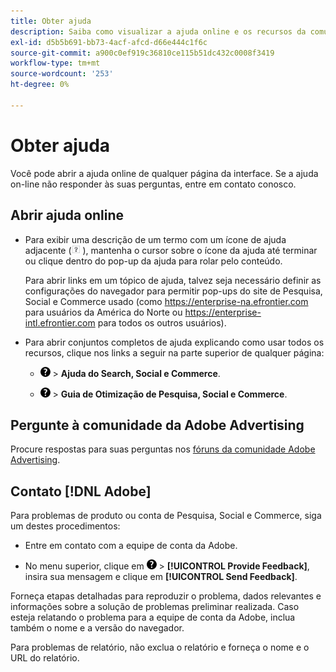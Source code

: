 ```yaml
---
title: Obter ajuda
description: Saiba como visualizar a ajuda online e os recursos da comunidade e como obter suporte técnico.
exl-id: d5b5b691-bb73-4acf-afcd-d66e444c1f6c
source-git-commit: a900c0ef919c36810ce115b51dc432c0008f3419
workflow-type: tm+mt
source-wordcount: '253'
ht-degree: 0%

---
```


# Obter ajuda

Você pode abrir a ajuda online de qualquer página da interface. Se a ajuda on-line não responder às suas perguntas, entre em contato conosco.

## Abrir ajuda online

* Para exibir uma descrição de um termo com um ícone de ajuda adjacente (![ícone da Ajuda](/help/search-social-commerce/assets/help-field.png "ícone da Ajuda") ), mantenha o cursor sobre o ícone da ajuda até terminar ou clique dentro do pop-up da ajuda para rolar pelo conteúdo.

  Para abrir links em um tópico de ajuda, talvez seja necessário definir as configurações do navegador para permitir pop-ups do site de Pesquisa, Social e Commerce usado (como https://enterprise-na.efrontier.com para usuários da América do Norte ou https://enterprise-intl.efrontier.com para todos os outros usuários).

* Para abrir conjuntos completos de ajuda explicando como usar todos os recursos, clique nos links a seguir na parte superior de qualquer página:

   * ![Ajuda](/help/search-social-commerce/assets/help-main-menu.png "Ajuda") > **Ajuda do Search, Social e Commerce**.

   * ![Ajuda](/help/search-social-commerce/assets/help-main-menu.png "Ajuda") > **Guia de Otimização de Pesquisa, Social e Commerce**.

## Pergunte à comunidade da Adobe Advertising

Procure respostas para suas perguntas nos [fóruns da comunidade Adobe Advertising](https://experienceleaguecommunities.adobe.com/t5/adobe-advertising/ct-p/adobe-advertising-cloud-community).

## Contato [!DNL Adobe]

Para problemas de produto ou conta de Pesquisa, Social e Commerce, siga um destes procedimentos:

* Entre em contato com a equipe de conta da Adobe.

* No menu superior, clique em ![Ajuda](/help/search-social-commerce/assets/help-main-menu.png "Ajuda") > **[!UICONTROL Provide Feedback]**, insira sua mensagem e clique em **[!UICONTROL Send Feedback]**.

Forneça etapas detalhadas para reproduzir o problema, dados relevantes e informações sobre a solução de problemas preliminar realizada. Caso esteja relatando o problema para a equipe de conta da Adobe, inclua também o nome e a versão do navegador.

Para problemas de relatório, não exclua o relatório e forneça o nome e o URL do relatório.

